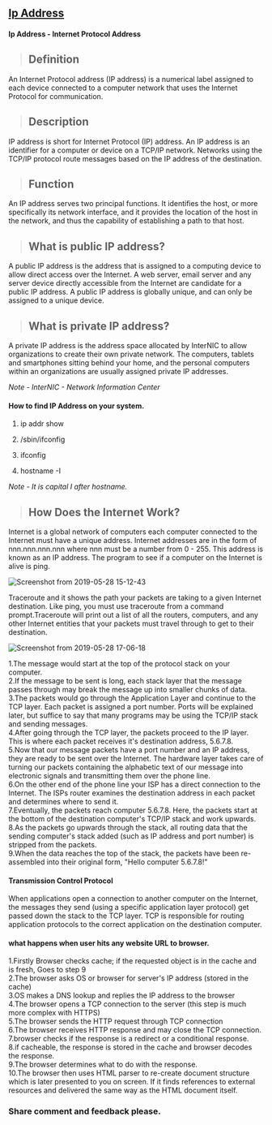 ## [Ip Address](https://prayuja-teli.github.io/Blog/IPAddress)     

#### Ip Address - Internet Protocol Address<br/>

> ## Definition<br/>

An Internet Protocol address (IP address) is a numerical label assigned to each device connected to a computer network that uses the Internet Protocol for communication.<br/>


> ## Description<br/>

IP address is short for Internet Protocol (IP) address. An IP address is an identifier for a computer or device on a TCP/IP network. Networks using the TCP/IP protocol route messages based on the IP address of the destination. 


> ## Function<br/>

An IP address serves two principal functions. It identifies the host, or more specifically its network interface, and it provides the location of the host in the network, and thus the capability of establishing a path to that host. 
 
> ## What is public IP address?<br/>

A public IP address is the address that is assigned to a computing device to allow direct access over the Internet. A web server, email server and any server device directly accessible from the Internet are candidate for a public IP address. A public IP address is globally unique, and can only be assigned to a unique device.

> ## What is private IP address?<br/>

A private IP address is the address space allocated by InterNIC to allow organizations to create their own private network. The computers, tablets and smartphones sitting behind your home, and the personal computers within an organizations are usually assigned private IP addresses. 
 
*Note - InterNIC - Network Information Center*
 
#### How to find IP Address on your system.

1. ip addr show

2. /sbin/ifconfig

3. ifconfig

4. hostname -I 

*Note - It is capital I after hostname.*
 
> ## How Does the Internet Work?

Internet is a global network of computers each computer connected to the Internet must have a unique address. Internet addresses are in the form of nnn.nnn.nnn.nnn where nnn must be a number from 0 - 255. This address is known as an IP address. The program to see if a computer on the Internet is alive is ping.

![Screenshot from 2019-05-28 15-12-43](https://user-images.githubusercontent.com/50698539/58474843-ef6da400-8169-11e9-8009-463e1638e61d.png)

Traceroute and it shows the path your packets are taking to a given Internet destination. Like ping, you must use traceroute from a command prompt.Traceroute will print out a list of all the routers, computers, and any other Internet entities that your packets must travel through to get to their destination.
 
 ![Screenshot from 2019-05-28 17-06-18](https://user-images.githubusercontent.com/50698539/58475270-1e384a00-816b-11e9-8673-51d05f237cf1.png)

1.The message would start at the top of the protocol stack on your computer.<br/>
2.If the message to be sent is long, each stack layer that the message passes through may break the message up into smaller chunks of data.<br/>
3.The packets would go through the Application Layer and continue to the TCP layer. Each packet is assigned a port number. Ports will be explained later, but suffice to say that many programs may be using the TCP/IP stack and sending messages.<br/>
4.After going through the TCP layer, the packets proceed to the IP layer. This is where each packet receives it's destination address, 5.6.7.8.<br/>
5.Now that our message packets have a port number and an IP address, they are ready to be sent over the Internet. The hardware layer takes care of turning our packets containing the alphabetic text of our message into electronic signals and transmitting them over the phone line.<br/>
6.On the other end of the phone line your ISP has a direct connection to the Internet. The ISPs router examines the destination address in each packet and determines where to send it.</br>
7.Eventually, the packets reach computer 5.6.7.8. Here, the packets start at the bottom of the destination computer's TCP/IP stack and work upwards.<br/>
8.As the packets go upwards through the stack, all routing data that the sending computer's stack added (such as IP address and port number) is stripped from the packets.<br/>
9.When the data reaches the top of the stack, the packets have been re-assembled into their original form, "Hello computer 5.6.7.8!"<br>

 
 
#### Transmission Control Protocol<br/>

When applications open a connection to another computer on the Internet, the messages they send (using a specific application layer protocol) get passed down the stack to the TCP layer. TCP is responsible for routing application protocols to the correct application on the destination computer.<br/>


#### what happens when user hits any website URL to browser.<br/>

1.Firstly Browser checks cache; if the requested object is in the cache and is fresh, Goes to step 9<br/>
2.The browser asks OS or browser for server's IP address (stored in the cache)<br/>
3.OS makes a DNS lookup and replies the IP address to the browser<br/>
4.The browser opens a TCP connection to the server (this step is much more complex with HTTPS)<br/>
5.The browser sends the HTTP request through TCP connection<br/>
6.The browser receives HTTP response and may close the TCP connection.<br/>
7.browser checks if the response is a redirect or a conditional response.<br/>
8.if cacheable, the response is stored in the cache and browser decodes the response.<br/>
9.The browser determines what to do with the response.<br/>
10.The browser then uses HTML parser to re-create document structure which is later presented to you on screen. If it finds references to external resources and delivered the same way as the HTML document itself.<br/>



### Share comment and feedback please.

 
